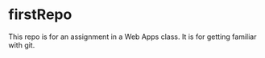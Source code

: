 # firstRepo
This repo is for an assignment in a Web Apps class. It is for getting familiar with git. 
